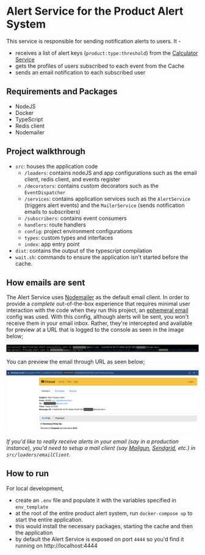 # Alert Service for the Product Alert System

This service is responsible for sending notification alerts to users. It -

- receives a list of alert keys (`product:type:threshold`) from the [Calculator Service](https://github.com/sewbdotdev/product_alert_system/tree/main/cs)
- gets the profiles of users subscribed to each event from the Cache
- sends an email notification to each subscribed user

## Requirements and Packages

- NodeJS
- Docker
- TypeScript
- Redis client
- Nodemailer

## Project walkthrough

- `src`: houses the application code
    - `/loaders`: contains nodeJS and app configurations such as the email client, redis client, and events register
    - `/decorators`: contains custom decorators such as the `EventDispatcher`
    - `/services`: contains application services such as the `AlertService` (triggers alert events) and the `MailerService` (sends notification emails to subscribers)
    - `/subscribers`: contains event consumers
    - `handlers`: route handlers
    - `config`: project environment configurations
    - `types`: custom types and interfaces
    - `index`: app entry point
- `dist`: contains the output of the typescript compilation
- `wait.sh`: commands to ensure the application isn't started before the cache.

## How emails are sent

The Alert Service uses [Nodemailer](https://nodemailer.com/about/) as the default email client. In order to provide a *complete* out-of-the-box experience that requires minimal user interaction with the code when they run this project, an [ephemeral email](https://ethereal.email) config was used. With this config, although alerts will be sent, you won't receive them in your email inbox. Rather, they're intercepted and available for preview at a URL that is logged to the console as seen in the image below;

![Notification Alert Email Preview URL](../img/Alert%20Service%20Email%20Preview%20URL.png)

You can preview the email through URL as seen below;

![Notification Alert Email Preview](../img/Alert%20Service%20Email%20Preview.png)

*If you'd like to really receive alerts in your email (say in a production instance), you'd need to setup a mail client (say [Mailgun](https://documentation.mailgun.com/en/latest/index.html), [Sendgrid](https://docs.sendgrid.com/for-developers/sending-email/quickstart-nodejs), etc.) in `src/loaders/emailClient`.*

## How to run

For local development,

- create an `.env` file and populate it with the variables specified in `env_template`
- at the root of the entire product alert system, run `docker-compose up` to start the entire application.
- this would install the necessary packages, starting the cache and then the application
- by default the Alert Service is exposed on port `4444` so you'd find it running on http://localhost:4444
